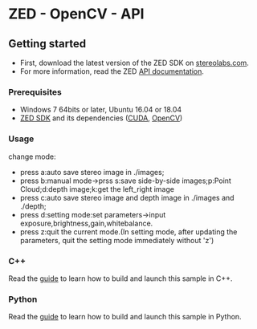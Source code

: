 # ZED - OpenCV - API

## Getting started

- First, download the latest version of the ZED SDK on [stereolabs.com](https://www.stereolabs.com).
- For more information, read the ZED [API documentation](https://www.stereolabs.com/developers/documentation/API/).

### Prerequisites

- Windows 7 64bits or later, Ubuntu 16.04 or 18.04
- [ZED SDK](https://www.stereolabs.com/developers/) and its dependencies ([CUDA](https://developer.nvidia.com/cuda-downloads), [OpenCV](https://github.com/opencv/opencv/releases))

### Usage

change mode:

- press a:auto save stereo image in ./images;
- press b:manual mode->prss s:save side-by-side images;p:Point Cloud;d:depth image;k:get the left_right image
- press c:auto save stereo image and depth image in ./images and ./depth;
- press d:setting mode:set parameters->input exposure,brightness,gain,whitebalance.
- press z:quit the current mode.(In setting mode, after updating the parameters, quit the setting mode immediately without 'z')


### C++

Read the [guide](./cpp) to learn how to build and launch this sample in C++.

### Python

Read the [guide](./python) to learn how to build and launch this sample in Python.


